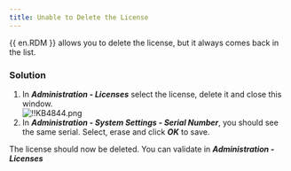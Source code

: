 ```yaml
---
title: Unable to Delete the License
---
```

{{ en.RDM }} allows you to delete the license, but it always comes back in the list.
### Solution
1. In ***Administration - Licenses*** select the license, delete it and close this window.  
![!!KB4844.png](https://webdevolutions.azureedge.net/docs/en/kb/KB4844.png)
1. In ***Administration - System Settings - Serial Number***, you should see the same serial. Select, erase and click ***OK*** to save.  

The license should now be deleted. You can validate in ***Administration - Licenses***
